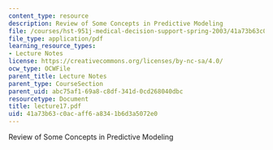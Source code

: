 ```yaml
---
content_type: resource
description: Review of Some Concepts in Predictive Modeling
file: /courses/hst-951j-medical-decision-support-spring-2003/41a73b63c0acaff6a8341b6d3a5072e0_lecture17.pdf
file_type: application/pdf
learning_resource_types:
- Lecture Notes
license: https://creativecommons.org/licenses/by-nc-sa/4.0/
ocw_type: OCWFile
parent_title: Lecture Notes
parent_type: CourseSection
parent_uid: abc75af1-69a8-c8df-341d-0cd268040dbc
resourcetype: Document
title: lecture17.pdf
uid: 41a73b63-c0ac-aff6-a834-1b6d3a5072e0
---
```

Review of Some Concepts in Predictive Modeling